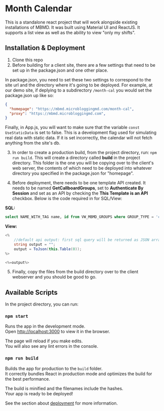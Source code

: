 # Month Calendar

This is a standalone react project that will work alongside existing installations of MBMD. It was built using Material UI and ReactJS. It supports a list view as well as the ability to view "only my shifts".

## Installation & Deployment

1. Clone this repo
2. Before building for a client site, there are a few settings that need to be set up in the package.json and one other place.

In package.json, you need to set these two settings to correspond to the site url and the directory where it's going to be deployed. For example, at our demo site, if deplying to a subdirectory `/month-cal` you would set the package.json up like so:

```json
{
  "homepage": "https://mbmd.microbloggingmd.com/month-cal",
  "proxy": "https://mbmd.microbloggingmd.com",
}
```

Finally, in App.js, you will want to make sure that the variable `const UseStaticData` is set to false. This is a development flag used for simulating real data with static data. If it is set incorrectly, the calendar will not fetch anything from the site's db.

3. In order to create a production build, from the project directory, run: `npm run build`. This will create a directory called **build** in the project directory. This folder is the one you will be copying over to the client's web server, the contents of which need to be deployed into whatever directory you specified in the package.json for "homepage".

4. Before deployment, there needs to be one template API created. It needs to be named **GetCallboardGroups**, set to **Authenticate By Session** and set as an API by checking the **This Template is an API** checkbox. Below is the code required in for SQL/View:

**SQL:**

```SQL
select NAME_WITH_TAG name, id from VW_MBMD_GROUPS where GROUP_TYPE = 'callboard' and id in (select * from dbo.getvisiblecallboards(@LAST_VALID_USER)) order by name
```
**View:**
```C#
<%
    //default api output: first sql query will be returned as JSON array.
    string output = "";
    output = ToJson(this.Table(0));
%>

<%=output%>
```

5. Finally, copy the files from the build directory over to the client webserver and you should be good to go.

## Available Scripts

In the project directory, you can run:

### `npm start`

Runs the app in the development mode.<br>
Open [http://localhost:3000](http://localhost:3000) to view it in the browser.

The page will reload if you make edits.<br>
You will also see any lint errors in the console.

### `npm run build`

Builds the app for production to the `build` folder.<br>
It correctly bundles React in production mode and optimizes the build for the best performance.

The build is minified and the filenames include the hashes.<br>
Your app is ready to be deployed!

See the section about [deployment](https://facebook.github.io/create-react-app/docs/deployment) for more information.

